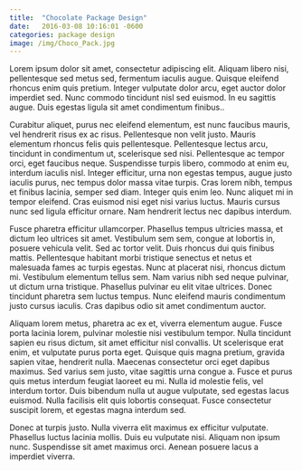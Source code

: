 ```yaml
---
title:  "Chocolate Package Design"
date:   2016-03-08 10:16:01 -0600
categories: package design
image: /img/Choco_Pack.jpg
---
```

Lorem ipsum dolor sit amet, consectetur adipiscing elit. Aliquam libero nisi, pellentesque sed metus sed, fermentum iaculis augue. Quisque eleifend rhoncus enim quis pretium. Integer vulputate dolor arcu, eget auctor dolor imperdiet sed. Nunc commodo tincidunt nisl sed euismod. In eu sagittis augue. Duis egestas ligula sit amet condimentum finibus..

Curabitur aliquet, purus nec eleifend elementum, est nunc faucibus mauris, vel hendrerit risus ex ac risus. Pellentesque non velit justo. Mauris elementum rhoncus felis quis pellentesque. Pellentesque lectus arcu, tincidunt in condimentum ut, scelerisque sed nisi. Pellentesque ac tempor orci, eget faucibus neque. Suspendisse turpis libero, commodo at enim eu, interdum iaculis nisl. Integer efficitur, urna non egestas tempus, augue justo iaculis purus, nec tempus dolor massa vitae turpis. Cras lorem nibh, tempus et finibus lacinia, semper sed diam. Integer quis enim leo. Nunc aliquet mi in tempor eleifend. Cras euismod nisi eget nisi varius luctus. Mauris cursus nunc sed ligula efficitur ornare. Nam hendrerit lectus nec dapibus interdum.

Fusce pharetra efficitur ullamcorper. Phasellus tempus ultricies massa, et dictum leo ultrices sit amet. Vestibulum sem sem, congue at lobortis in, posuere vehicula velit. Sed ac tortor velit. Duis rhoncus dui quis finibus mattis. Pellentesque habitant morbi tristique senectus et netus et malesuada fames ac turpis egestas. Nunc at placerat nisi, rhoncus dictum mi. Vestibulum elementum tellus sem. Nam varius nibh sed neque pulvinar, ut dictum urna tristique. Phasellus pulvinar eu elit vitae ultrices. Donec tincidunt pharetra sem luctus tempus. Nunc eleifend mauris condimentum justo cursus iaculis. Cras dapibus odio sit amet condimentum auctor.

Aliquam lorem metus, pharetra ac ex et, viverra elementum augue. Fusce porta lacinia lorem, pulvinar molestie nisi vestibulum tempor. Nulla tincidunt sapien eu risus dictum, sit amet efficitur nisl convallis. Ut scelerisque erat enim, et vulputate purus porta eget. Quisque quis magna pretium, gravida sapien vitae, hendrerit nulla. Maecenas consectetur orci eget dapibus maximus. Sed varius sem justo, vitae sagittis urna congue a. Fusce et purus quis metus interdum feugiat laoreet eu mi. Nulla id molestie felis, vel interdum tortor. Duis bibendum nulla ut augue vulputate, sed egestas lacus euismod. Nulla facilisis elit quis lobortis consequat. Fusce consectetur suscipit lorem, et egestas magna interdum sed.

Donec at turpis justo. Nulla viverra elit maximus ex efficitur vulputate. Phasellus luctus lacinia mollis. Duis eu vulputate nisi. Aliquam non ipsum nunc. Suspendisse sit amet maximus orci. Aenean posuere lacus a imperdiet viverra.

